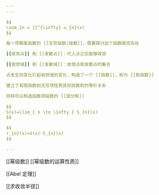```yaml
---
---

$$
\sum_{n = 1}^{\infty} u_{n}(x)
$$

每一项都是函数的 [[无穷级数|级数]]，需要探讨这个函数是否存在

[[收敛点]] 和 [[发散点]]：代入点之后能够收敛

[[收敛域]] 和 [[发散域]]：收敛点和发散点的集合

点发生的变化引起收敛值的变化，构造了一个 [[函数]]，称为 [[和函数]]

建立了有限函数到无穷项性质良好函数和的等价关系

同样可以构造函数项级数的 [[部分和]]

$$
S(x)=\lim_{ n \to \infty } S_{n}(x)
$$

$$
r_{n}(x)=S(x)-S_{n}(x)
$$

---
```


[[幂级数]] [[幂级数的运算性质]]

[[Abel 定理]]

[[求收敛半径]]
